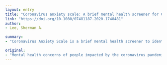 ```yaml
---
layout: entry
title: "Coronavirus anxiety scale: A brief mental health screener for COVID-19 related anxiety"
link: "https://doi.org/10.1080/07481187.2020.1748481"
author:
- Lee, Sherman A.

summary:
- "Coronavirus Anxiety Scale is a brief mental health screener to identify possible cases of dysfunctional anxiety associated with the COVID-19 crisis. Elevated CAS scores were found to be associated with coronavirus diagnosis, impairment, alcohol/drug coping, extreme hopelessness, suicidal ideation, and attitudes toward President Trump and Chinese products. The CAS discriminates well between persons with and without dysfunctional anxiety using an optimized cut score of >/= 9 (90% sensitivity and 85% specificity was a 5-item scale based on 775 adults to identify probable cases of anxiety."

original:
- "Mental health concerns of people impacted by the coronavirus pandemic have not been adequately addressed. The objective of this study was to develop and evaluate the properties of the Coronavirus Anxiety Scale (CAS), which is a brief mental health screener to identify probable cases of dysfunctional anxiety associated with the COVID-19 crisis. This 5-item scale, which was based on 775 adults with anxiety over the coronavirus, demonstrated solid reliability and validity. Elevated CAS scores were found to be associated with coronavirus diagnosis, impairment, alcohol/drug coping, negative religious coping, extreme hopelessness, suicidal ideation, as well as attitudes toward President Trump and Chinese products. The CAS discriminates well between persons with and without dysfunctional anxiety using an optimized cut score of >/= 9 (90% sensitivity and 85% specificity). These results support the CAS as an efficient and valid tool for clinical research and practice."
---
```


